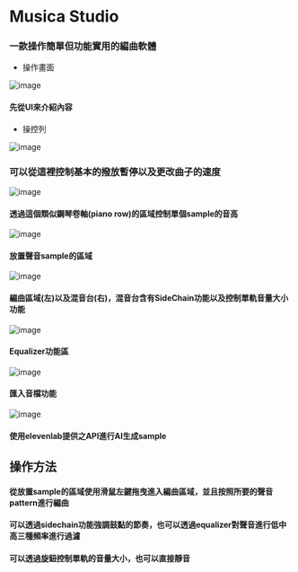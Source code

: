 # Musica Studio

### 一款操作簡單但功能實用的編曲軟體

* 操作畫面

![image](https://github.com/user-attachments/assets/10e4fabe-85e9-475e-99ce-78346b148829)
#### 先從UI來介紹內容
* 操控列
  
![image](https://github.com/user-attachments/assets/67cd58f2-3923-43df-94b6-87f6b394981a)
### 可以從這裡控制基本的撥放暫停以及更改曲子的速度

![image](https://github.com/user-attachments/assets/0321d30e-3080-45ee-a4c2-57d0747228e1)
#### 透過這個類似鋼琴卷軸(piano row)的區域控制單個sample的音高

![image](https://github.com/user-attachments/assets/7e28859a-bc7b-4853-b487-4f042fbb302f)
#### 放置聲音sample的區域

![image](https://github.com/user-attachments/assets/cb0c26c7-67aa-4e29-a19c-32c661ed3ccd)
#### 編曲區域(左)以及混音台(右)，混音台含有SideChain功能以及控制單軌音量大小功能

![image](https://github.com/user-attachments/assets/925e93ca-149e-434d-8dc2-e8f82914fef7)
#### Equalizer功能區

![image](https://github.com/user-attachments/assets/b429a840-669b-48e0-b0f8-94ccd72b6cff)
#### 匯入音檔功能

![image](https://github.com/user-attachments/assets/7ef180b1-ddd5-413a-8fdb-633ba2c46eec)
#### 使用elevenlab提供之API進行AI生成sample


## 操作方法
<h4>從放置sample的區域使用滑鼠左鍵拖曳進入編曲區域，並且按照所要的聲音pattern進行編曲</h4>
<h4>可以透過sidechain功能強調鼓點的節奏，也可以透過equalizer對聲音進行低中高三種頻率進行過濾</h4>
<h4>可以透過旋鈕控制單軌的音量大小，也可以直接靜音</h4>
<h4></h4>
